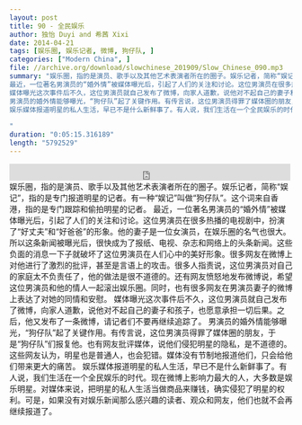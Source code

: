 ```yaml
---
layout: post
title: 90 - 全民娱乐
author: 独怡 Duyi and 希茜 Xixi
date: 2014-04-21
tags: [娱乐圈, 娱乐记者, 微博, 狗仔队, ]
categories: ["Modern China", ]
file: //archive.org/download/slowchinese_201909/Slow_Chinese_090.mp3
summary: "娱乐圈，指的是演员、歌手以及其他艺术表演者所在的圈子。娱乐记者，简称“娱记”，指的是专门报道明星的记者。有一种“娱记”叫做“狗仔队”。这个词来自香港，指的是专门跟踪和偷拍明星的记者。
最近，一位著名男演员的“婚外情”被媒体曝光后，引起了人们的关注和讨论。这位男演员在很多热播的电视剧中，扮演了“好丈夫”和“好爸爸”的形象。他的妻子是一位女演员，在娱乐圈的名气也很大。所以这条新闻被曝光后，很快成为了报纸、电视、杂志和网络上的头条新闻。这些负面的消息一下子就破坏了这位男演员在人们心中的美好形象。很多网友在微博上对他进行了激烈的批评，甚至是言语上的攻击。很多人指责说，这位男演员对自己的家庭太不负责任了，他的做法是很不道德的。还有网友愤怒地发布微博说，希望这位男演员和他的情人一起滚出娱乐圈。同时，也有很多网友在男演员妻子的微博上表达了对她的同情和安慰。
媒体曝光这次事件后不久，这位男演员就自己发布了微博，向家人道歉，说他对不起自己的妻子和孩子，也愿意承担一切后果。之后，他又发布了一条微博，请记者们不要再继续追踪了。
男演员的婚外情能够曝光，“狗仔队”起了关键作用。有传言说，这位男演员得罪了媒体圈的朋友，于是“狗仔队”们报复他。也有网友批评媒体，说他们侵犯明星的隐私，是不道德的。这些网友认为，明星也是普通人，也会犯错。媒体没有节制地报道他们，只会给他们带来更大的痛苦。
娱乐媒体报道明星的私人生活，早已不是什么新鲜事了。有人说，我们生活在一个全民娱乐的时代。现在微博上影响力最大的人，大多数是娱乐明星。对媒体来说，把明星的私人生活当做商品来赚钱，确实侵犯了明星的权利。可是，如果没有对娱乐新闻那么感兴趣的读者、观众和网友，他们也就不会再继续报道了。
 
"
duration: "0:05:15.316189"
length: "5792529"
---
```


<iframe src="https://archive.org/embed/slowchinese_201909/Slow_Chinese_090.mp3" width="500" height="30" frameborder="0" webkitallowfullscreen="true" mozallowfullscreen="true" allowfullscreen></iframe>
娱乐圈，指的是演员、歌手以及其他艺术表演者所在的圈子。娱乐记者，简称“娱记”，指的是专门报道明星的记者。有一种“娱记”叫做“狗仔队”。这个词来自香港，指的是专门跟踪和偷拍明星的记者。
最近，一位著名男演员的“婚外情”被媒体曝光后，引起了人们的关注和讨论。这位男演员在很多热播的电视剧中，扮演了“好丈夫”和“好爸爸”的形象。他的妻子是一位女演员，在娱乐圈的名气也很大。所以这条新闻被曝光后，很快成为了报纸、电视、杂志和网络上的头条新闻。这些负面的消息一下子就破坏了这位男演员在人们心中的美好形象。很多网友在微博上对他进行了激烈的批评，甚至是言语上的攻击。很多人指责说，这位男演员对自己的家庭太不负责任了，他的做法是很不道德的。还有网友愤怒地发布微博说，希望这位男演员和他的情人一起滚出娱乐圈。同时，也有很多网友在男演员妻子的微博上表达了对她的同情和安慰。
媒体曝光这次事件后不久，这位男演员就自己发布了微博，向家人道歉，说他对不起自己的妻子和孩子，也愿意承担一切后果。之后，他又发布了一条微博，请记者们不要再继续追踪了。
男演员的婚外情能够曝光，“狗仔队”起了关键作用。有传言说，这位男演员得罪了媒体圈的朋友，于是“狗仔队”们报复他。也有网友批评媒体，说他们侵犯明星的隐私，是不道德的。这些网友认为，明星也是普通人，也会犯错。媒体没有节制地报道他们，只会给他们带来更大的痛苦。
娱乐媒体报道明星的私人生活，早已不是什么新鲜事了。有人说，我们生活在一个全民娱乐的时代。现在微博上影响力最大的人，大多数是娱乐明星。对媒体来说，把明星的私人生活当做商品来赚钱，确实侵犯了明星的权利。可是，如果没有对娱乐新闻那么感兴趣的读者、观众和网友，他们也就不会再继续报道了。
 
